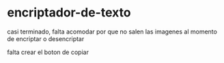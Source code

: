 # encriptador-de-texto

casi terminado, falta acomodar por que no salen las imagenes al momento de encriptar o desencriptar

falta crear el boton de copiar
